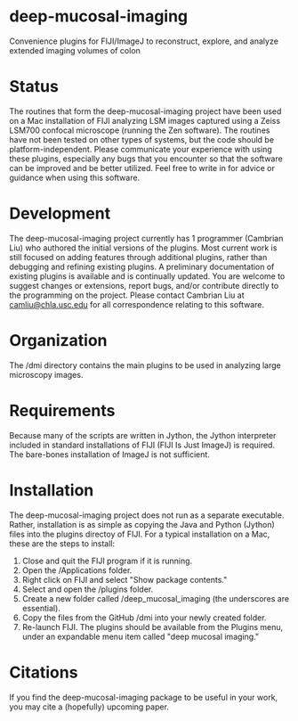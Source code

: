 deep-mucosal-imaging
====================

Convenience plugins for FIJI/ImageJ to reconstruct, explore, and analyze extended imaging volumes of colon

# Status
The routines that form the deep-mucosal-imaging project have been used on a Mac installation of FIJI analyzing LSM images captured using a Zeiss LSM700 confocal microscope (running the Zen software). The routines have not been tested on other types of systems, but the code should be platform-independent. Please communicate your experience with using these plugins, especially any bugs that you encounter so that the software can be improved and be better utilized. Feel free to write in for advice or guidance when using this software.

# Development
The deep-mucosal-imaging project currently has 1 programmer (Cambrian Liu) who authored the initial versions of the plugins. Most current work is still focused on adding features through additional plugins, rather than debugging and refining existing plugins. A preliminary documentation of existing plugins is available and is continually updated. You are welcome to suggest changes or extensions, report bugs, and/or contribute directly to the programming on the project. Please contact Cambrian Liu at camliu@chla.usc.edu for all correspondence relating to this software. 

# Organization
The /dmi directory contains the main plugins to be used in analyzing large microscopy images. 

# Requirements
Because many of the scripts are written in Jython, the Jython interpreter included in standard installations of FIJI (FIJI Is Just ImageJ) is required. The bare-bones installation of ImageJ is not sufficient.

# Installation
The deep-mucosal-imaging project does not run as a separate executable. Rather, installation is as simple as copying the Java and Python (Jython) files into the plugins directoy of FIJI. For a typical installation on a Mac, these are the steps to install:

1. Close and quit the FIJI program if it is running.
2. Open the /Applications folder.
3. Right click on FIJI and select "Show package contents."
4. Select and open the /plugins folder.
5. Create a new folder called /deep_mucosal_imaging (the underscores are essential).
6. Copy the files from the GitHub /dmi into your newly created folder.
7. Re-launch FIJI. The plugins should be available from the Plugins menu, under an expandable menu item called "deep mucosal imaging."

# Citations
If you find the deep-mucosal-imaging package to be useful in your work, you may cite a (hopefully) upcoming paper.
